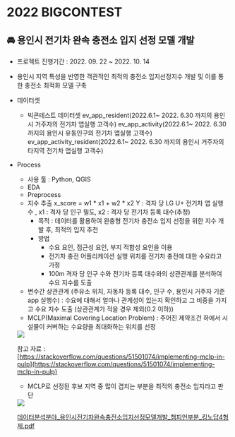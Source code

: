 # 2022 BIGCONTEST


## 🚘 용인시 전기차  완속 충전소 입지 선정 모델 개발

- 프로젝트 진행기간 : 2022. 09. 22 ~ 2022. 10. 14
- 용인시 지역 특성을 반영한 객관적인 최적의 충전소 입지선정지수 개발 및 이를 통한 충전소 최적화 모델 구축
- 데이터셋
    - 빅콘테스트 데이터셋 
     ev_app_resident(2022.6.1~ 2022. 6.30 까지의 용인시 거주자의 전기차 앱실행 고객수)
     ev_app_activity(2022.6.1~ 2022. 6.30 까지의 용인시 유동인구의 전기차 앱실행 고객수)
     ev_app_activity_resident(2022.6.1~ 2022. 6.30 까지의 용인시 거주자의 타지역 전기차 앱실행 고객수)
- Process
    - 사용 툴 : Python, QGIS
    - EDA
    - Preprocess
    - 지수 추출
    x_score = w1 * x1 + w2 * x2
     Y  : 격자 당 LG U+ 전기차 앱 실행 수 , x1 : 격자 당 인구 밀도, x2 : 격자 당 전기차 등록 대수(추정)
        - 목적 : 데이터를 활용하여 완충형 전기차 충전소 입지 선정을 위한 지수 개발 후, 최적의 입지 추천
        - 방법
            - 수요 요인, 접근성 요인, 부지 적합성 요인을 이용
            - 전기차 충전 어플리케이션 실행 위치를 전기차 충전에 대한 수요라고 가정
            - 100m 격자 당 인구 수와 전기차 등록 대수와의 상관관계를 분석하여 수요 지수를 도출
    - 변수간 상관관계 (주유소 위치, 자동차 등록 대수, 인구 수, 용인시 거주자 기준 app 실행수)
    : 수요에 대해서 얼마나 관계성이 있는지 확인하고 그 비중을 가지고 수요 지수 도출
     (상관관계가 적을 경우 제외(0.2 이하))
    - MCLP(Maximal Covering Location Problem)
    : 주어진 제약조건 하에서 시설물이 커버하는 수요량을 최대화하는 위치를 선정
    
    <img src="[https://i.stack.imgur.com/ptOaG.png](https://s3.us-west-2.amazonaws.com/secure.notion-static.com/f55a3ba1-b39d-40f3-9ae2-afb1a919083d/Untitled.png?X-Amz-Algorithm=AWS4-HMAC-SHA256&X-Amz-Content-Sha256=UNSIGNED-PAYLOAD&X-Amz-Credential=AKIAT73L2G45EIPT3X45%2F20221018%2Fus-west-2%2Fs3%2Faws4_request&X-Amz-Date=20221018T055152Z&X-Amz-Expires=86400&X-Amz-Signature=63f5787b41f63225c6fce684fb155032078e2ae6529ce5a8962157258458ed39&X-Amz-SignedHeaders=host&response-content-disposition=filename%20%3D%22Untitled.png%22&x-id=GetObject)">
    
    참고 자료 : [https://stackoverflow.com/questions/51501074/implementing-mclp-in-pulp](https://stackoverflow.com/questions/51501074/implementing-mclp-in-pulp)
    
    - MCLP로 선정된 후보 지역 중 많이 겹치는 부분을 최적의 충전소 입지라고 판단
    
   <img src="https://s3.us-west-2.amazonaws.com/secure.notion-static.com/1cfde524-87f4-4d6c-99fb-a491bb2fe7ae/Untitled.png?X-Amz-Algorithm=AWS4-HMAC-SHA256&X-Amz-Content-Sha256=UNSIGNED-PAYLOAD&X-Amz-Credential=AKIAT73L2G45EIPT3X45%2F20221018%2Fus-west-2%2Fs3%2Faws4_request&X-Amz-Date=20221018T055740Z&X-Amz-Expires=86400&X-Amz-Signature=6d4ab98fd609d65f3e233373ee640e3587b39c2637dcbe30fec73a08023450bc&X-Amz-SignedHeaders=host&response-content-disposition=filename%20%3D%22Untitled.png%22&x-id=GetObject">
    
    [데이터분석분야_용인시전기차완속충전소입지선정모델개발_챔피언부분_킹노답4형제.pdf](Read%20me%20430988d059484a8d9fa7b25cb8e61f2d/%25E1%2584%2583%25E1%2585%25A6%25E1%2584%258B%25E1%2585%25B5%25E1%2584%2590%25E1%2585%25A5%25E1%2584%2587%25E1%2585%25AE%25E1%2586%25AB%25E1%2584%2589%25E1%2585%25A5%25E1%2586%25A8%25E1%2584%2587%25E1%2585%25AE%25E1%2586%25AB%25E1%2584%258B%25E1%2585%25A3_%25E1%2584%258B%25E1%2585%25AD%25E1%2586%25BC%25E1%2584%258B%25E1%2585%25B5%25E1%2586%25AB%25E1%2584%2589%25E1%2585%25B5%25E1%2584%258C%25E1%2585%25A5%25E1%2586%25AB%25E1%2584%2580%25E1%2585%25B5%25E1%2584%258E%25E1%2585%25A1%25E1%2584%258B%25E1%2585%25AA%25E1%2586%25AB%25E1%2584%2589%25E1%2585%25A9%25E1%2586%25A8%25E1%2584%258E%25E1%2585%25AE%25E1%2586%25BC%25E1%2584%258C%25E1%2585%25A5%25E1%2586%25AB%25E1%2584%2589%25E1%2585%25A9%25E1%2584%258B%25E1%2585%25B5%25E1%2586%25B8%25E1%2584%258C%25E1%2585%25B5%25E1%2584%2589%25E1%2585%25A5%25E1%2586%25AB%25E1%2584%258C%25E1%2585%25A5%25E1%2586%25BC%25E1%2584%2586%25E1%2585%25A9%25E1%2584%2583%25E1%2585%25A6%25E1%2586%25AF%25E1%2584%2580%25E1%2585%25A2%25E1%2584%2587%25E1%2585%25A1%25E1%2586%25AF_%25E1%2584%258E%25E1%2585%25A2%25E1%2586%25B7%25E1%2584%2591%25E1%2585%25B5%25E1%2584%258B%25E1%2585%25A5%25E1%2586%25AB%25E1%2584%2587%25E1%2585%25AE%25E1%2584%2587%25E1%2585%25AE%25E1%2586%25AB_%25E1%2584%258F%25E1%2585%25B5%25E1%2586%25BC%25E1%2584%2582%25E1%2585%25A9%25E1%2584%2583%25E1%2585%25A1%25E1%2586%25B84%25E1%2584%2592%25E1%2585%25A7%25E1%2586%25BC%25E1%2584%258C%25E1%2585%25A6.pdf)
